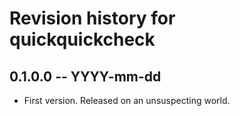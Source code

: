 # Revision history for quickquickcheck

## 0.1.0.0 -- YYYY-mm-dd

* First version. Released on an unsuspecting world.
